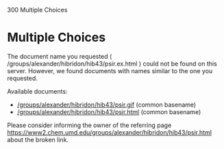 

300 Multiple Choices


# Multiple Choices

The document name you requested ( /groups/alexander/hibridon/hib43/psir.ex.html ) could not be found on this server.
However, we found documents with names similar to the one you requested.

Available documents:

-  [/groups/alexander/hibridon/hib43/psir.gif](/groups/alexander/hibridon/hib43/psir.gif)   (common basename)
-  [/groups/alexander/hibridon/hib43/psir.html](/groups/alexander/hibridon/hib43/psir.html)   (common basename)

Please consider informing the owner of the referring page  https://www2.chem.umd.edu/groups/alexander/hibridon/hib43/psir.html  about the broken link.
